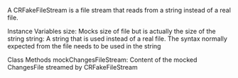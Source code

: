 A CRFakeFileStream is a file stream that reads from a string instead of a real file.

Instance Variables
	size:			Mocks size of file but is actually the size of the string
	string:		A string that is used instead of a real file. The syntax normally expected from the file needs to be used in the string

Class Methods
	mockChangesFileStream:	Content of the mocked ChangesFile streamed by CRFakeFileStream